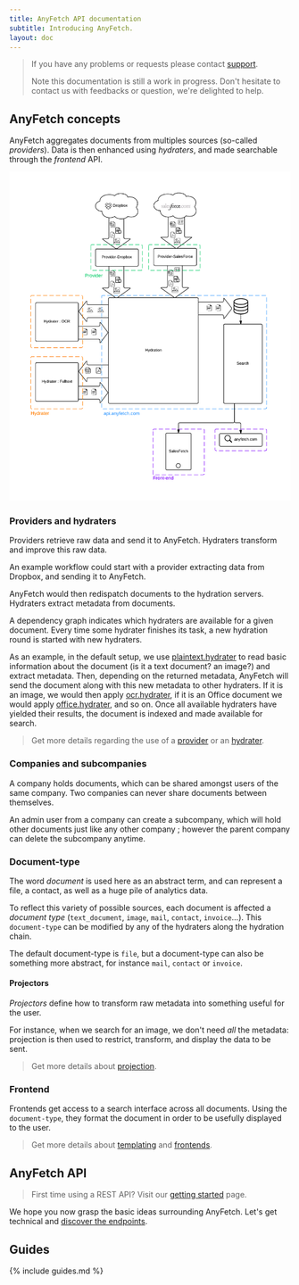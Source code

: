 ```yaml
---
title: AnyFetch API documentation
subtitle: Introducing AnyFetch.
layout: doc
---
```


> If you have any problems or requests please contact [support](mailto:support@anyfetch.com).
>
> Note this documentation is still a work in progress. Don't hesitate to contact us with feedbacks or question, we're delighted to help.

AnyFetch concepts
----------------
AnyFetch aggregates documents from multiples sources (so-called *providers*). Data is then enhanced using *hydraters*, and made searchable through the *frontend* API.

![anyFetch workflow](/images/workflow.png)

### Providers and hydraters
Providers retrieve raw data and send it to AnyFetch.
Hydraters transform and improve this raw data.

An example workflow could start with a provider extracting data from Dropbox, and sending it to AnyFetch.

AnyFetch would then redispatch documents to the hydration servers.
Hydraters extract metadata from documents.

A dependency graph indicates which hydraters are available for a given document.
Every time some hydrater finishes its task, a new hydration round is started with new hydraters.

As an example, in the default setup, we use [plaintext.hydrater](https://github.com/AnyFetch/plaintext.hydrater.anyfetch.com) to read basic information about the document (is it a text document? an image?) and extract metadata. Then, depending on the returned metadata, AnyFetch will send the document along with this new metadata to other hydraters. If it is an image, we would then apply [ocr.hydrater](https://github.com/AnyFetch/ocr.hydrater.anyfetch.com), if it is an Office document we would apply [office.hydrater](https://github.com/AnyFetch/office.hydrater.anyfetch.com), and so on.
Once all available hydraters have yielded their results, the document is indexed and made available for search.

> Get more details regarding the use of a [provider](/guides/using/provider.html) or an [hydrater](/guides/using/hydrater.html).

### Companies and subcompanies
A company holds documents, which can be shared amongst users of the same company. Two companies can never share documents between themselves.

An admin user from a company can create a subcompany, which will hold other documents just like any other company ; however the parent company can delete the subcompany anytime.

### Document-type
The word *document* is used here as an abstract term, and can represent a file, a contact, as well as a huge pile of analytics data.

To reflect this variety of possible sources, each document is affected a *document type* (`text_document`, `image`, `mail`, `contact`, `invoice`...).
This `document-type` can be modified by any of the hydraters along the hydration chain.

The default document-type is `file`, but a document-type can also be something more abstract, for instance `mail`, `contact` or `invoice`.

#### Projectors
*Projectors* define how to transform raw metadata into something useful for the user.

For instance, when we search for an image, we don't need *all* the metadata: projection is then used to restrict, transform, and display the data to be sent.

> Get more details about [projection](/guides/concepts/projection.html).

### Frontend
Frontends get access to a search interface across all documents.
Using the `document-type`, they format the document in order to be usefully displayed to the user.

> Get more details about [templating](/guides/concepts/templating.html) and [frontends](/guides/creating/frontend.html).

AnyFetch API
--------------
> First time using a REST API? Visit our [getting started](/getting-started.html) page.

We hope you now grasp the basic ideas surrounding AnyFetch. Let's get technical and [discover the endpoints](/endpoints).

Guides
------
{% include guides.md %}
